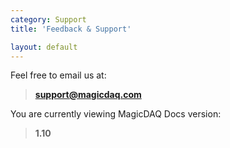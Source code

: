 ```yaml
---
category: Support
title: 'Feedback & Support'

layout: default
---
```


Feel free to email us at:
> **support@magicdaq.com**

You are currently viewing MagicDAQ Docs version:
> **1.10**
